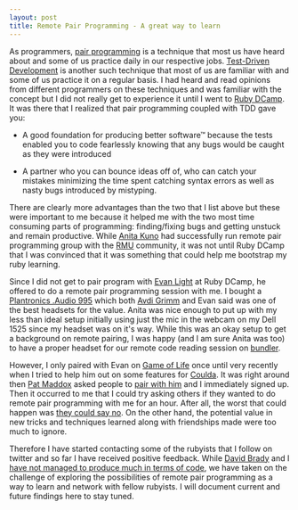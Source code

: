 ```yaml
---
layout: post
title: Remote Pair Programming - A great way to learn
---
```


As programmers, [pair programming](http://en.wikipedia.org/wiki/Pair_programming) is a technique that most us have heard about and some of us practice daily in our respective jobs. [Test-Driven Development](http://en.wikipedia.org/wiki/Test-driven_development) is another such technique that most of us are familiar with and some of us practice it on a regular basis. I had heard and read opinions from different programmers on these techniques and was familiar with the concept but I did not really get to experience it until I went to [Ruby DCamp](http://tundal45.tumblr.com/post/2324125239/ruby-dcamp-pure-awesome). It was there that I realized that pair programming coupled with TDD gave you:

* A good foundation for producing better software&trade; because the tests enabled you to code fearlessly knowing that any bugs would be caught as they were introduced

* A partner who you can bounce ideas off of, who can catch your mistakes minimizing the time spent catching syntax errors as well as nasty bugs introduced by mistyping.

There are clearly more advantages than the two that I list above but these were important to me because it helped me with the two most time consuming parts of programming: finding/fixing bugs and getting unstuck and remain productive. While [Anita Kuno](http://anteaya.github.com/) had successfully run remote pair programming group with the [RMU](http://university.rubymendicant.com/) community, it was not until Ruby DCamp that I was convinced that it was something that could help me bootstrap my ruby learning. 

Since I did not get to pair program with [Evan Light](http://twitter.com/#!/elight) at Ruby DCamp, he offered to do a remote pair programming session with me. I bought a [Plantronics .Audio 995](http://www.amazon.com/Plantronics-Audio-995-Wireless-Headset/dp/B001SEQN3U) which both [Avdi Grimm](http://twitter.com/#!/avdi) and Evan said was one of the best headsets for the value. Anita was nice enough to put up with my less than ideal setup initially using just the mic in the webcam on my Dell 1525 since my headset was on it's way. While this was an okay setup to get a background on remote pairing, I was happy (and I am sure Anita was too) to have a proper headset for our remote code reading session on [bundler](https://github.com/carlhuda/bundler).

However, I only paired with Evan on [Game of Life](http://en.wikipedia.org/wiki/Conway's_Game_of_Life) once until very recently when I tried to help him out on some features for [Coulda](https://github.com/elight/coulda). It was right around then [Pat Maddox](http://twitter.com/#!/patmaddox) asked people to [pair with him](http://patmaddox.com/blog/pair-with-me) and I immediately signed up. Then it occurred to me that I could try asking others if they wanted to do remote pair programming with me for an hour. After all, the worst that could happen was [they could say no](http://tundal45.tumblr.com/post/2998573899/ask-and-you-shall-receive). On the other hand, the potential value in new tricks and techniques learned along with friendships made were too much to ignore.

Therefore I have started contacting some of the rubyists that I follow on twitter and so far I have received positive feedback. While [David Brady](http://twitter.com/#!/dbrady) and I [have not managed to produce much in terms of code](http://twitter.com/#!/dbrady/status/30489951514664960), we have taken on the challenge of exploring the possibilities of remote pair programming as a way to learn and network with fellow rubyists. I will document current and future findings here to stay tuned.
